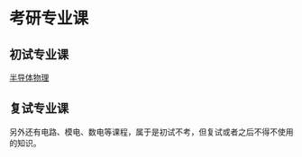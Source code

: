 # 考研专业课

## 初试专业课

[半导体物理](./962-半导体物理/README.md#半导体物理)

## 复试专业课

另外还有电路、模电、数电等课程，属于是初试不考，但复试或者之后不得不使用的知识。
